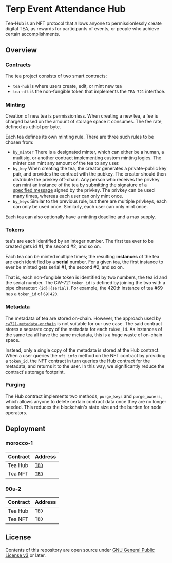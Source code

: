 # Terp Event Attendance Hub

Tea-Hub is an NFT protocol that allows anyone to permissionlessly create digital TEA, as rewards for participants of events, or people who achieve certain accomplishments.

## Overview

### Contracts

The tea project consists of two smart contracts:

- `tea-hub` is where users create, edit, or mint new tea
- `tea-nft` is the non-fungible token that implements the `TEA-721` interface.

### Minting

Creation of new tea is permissionless. When creating a new tea, a fee is charged based on the amount of storage space it consumes. The fee rate, defined as uthiol per byte.

Each tea defines its own minting rule. There are three such rules to be chosen from:

- `by_minter` There is a designated minter, which can either be a human, a multisig, or another contract implementing custom minting logics. The minter can mint any amount of the tea to any user.
- `by_key` When creating the tea, the creator generates a private-public key pair, and provides the contract with the pubkey. The creator should then distribute the privkey off-chain. Any person who receives the privkey can mint an instance of the tea by submitting the signature of [a specified message](https://github.com/st4k3h0us3/tea/blob/363ab86d19c699202c7801f2d349af924c0cefb0/contracts/hub/src/helpers.rs#L16-L19) signed by the privkey. The privkey can be used many times, whereas each user can only mint once.
- `by_keys` Similar to the previous rule, but there are multiple privkeys, each can only be used once. Similarly, each user can only mint once.

Each tea can also optionally have a minting deadline and a max supply.

### Tokens

tea's are each identified by an integer number. The first tea ever to be created gets id #1, the second #2, and so on.

Each tea can be minted multiple times; the resulting **instances** of the tea are each identified by a **serial** number. For a given tea, the first instance to ever be minted gets serial #1, the second #2, and so on.

That is, each non-fungible token is identified by two numbers, the tea id and the serial number. The CW-721 `token_id` is defined by joining the two with a pipe character: `{id}|{serial}`. For example, the 420th instance of tea #69 has a `token_id` of `69|420`.

### Metadata

The metadata of tea are stored on-chain. However, the approach used by [`cw721-metadata-onchain`](https://github.com/CosmWasm/cw-nfts/tree/main/contracts/cw721-metadata-onchain) is not suitable for our use case. The said contract stores a separate copy of the metadata for each `token_id`. As instances of the same tea all have the same metadata, this is a huge waste of on-chain space.

Instead, only a single copy of the metadata is stored at the Hub contract. When a user queries the `nft_info` method on the NFT contract by providing a `token_id`, the NFT contract in turn queries the Hub contract for the metadata, and returns it to the user. In this way, we significantly reduce the contract's storage footprint.

### Purging

The Hub contract implements two methods, `purge_keys` and `purge_owners`, which allows anyone to delete certain contract data once they are no longer needed. This reduces the blockchain's state size and the burden for node operators.

## Deployment

### morocco-1

| Contract  | Address                                                                                                                                                                               |
| --------- | ------------------------------------------------------------------------------------------------------------------------------------------------------------------------------------- |
| Tea Hub | [`TBD`]() |
| Tea NFT | [`TBD`]() |

### 90u-2

| Contract  | Address                                                            |
| --------- | ------------------------------------------------------------------ |
| Tea Hub | `TBD` |
| Tea NFT | `TBD` |

## License

Contents of this repository are open source under [GNU General Public License v3](./LICENSE) or later.
